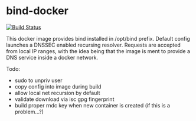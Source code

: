 # bind-docker
[![Build Status](https://travis-ci.org/dnscryptio/bind-docker.svg?branch=master)](https://travis-ci.org/dnscryptio/bind-docker)

This docker image provides bind installed in /opt/bind prefix. Default config launches a DNSSEC enabled recursing resolver. Requests are accepted from local IP ranges, with the idea being that the image is ment to provide a DNS service inside a docker network.

Todo:
- sudo to unpriv user
- copy config into image during build
- allow local net recursion by default
- validate download via isc gpg fingerprint
- build proper rndc key when new container is created (if this is a problem...?)
